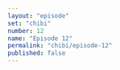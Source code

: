 ```yaml
---
layout: "episode"
set: "chibi"
number: 12
name: "Episode 12"
permalink: "chibi/episode-12"
published: false
---
```

